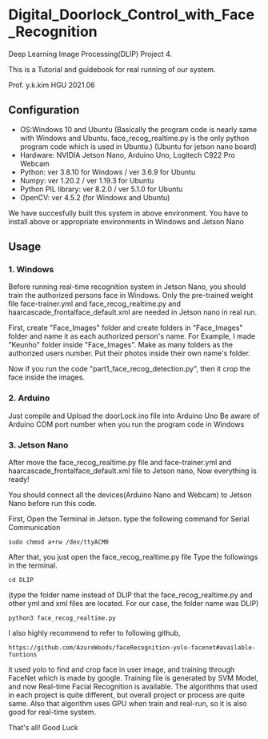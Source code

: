 # Digital_Doorlock_Control_with_Face_Recognition
Deep Learning Image Processing(DLIP) Project 4.

This is a Tutorial and guidebook for real running of our system.

Prof. y.k.kim 
HGU
2021.06

## Configuration
+ OS:Windows 10 and Ubuntu 
(Basically the program code is nearly same with Windows and Ubuntu. face_recog_realtime.py is the only python program code which is used in Ubuntu.)
(Ubuntu for jetson nano board)
+ Hardware: NVIDIA Jetson Nano, Arduino Uno, Logitech C922 Pro Webcam
+ Python: ver 3.8.10 for Windows / ver 3.6.9 for Ubuntu
+ Numpy: ver 1.20.2 / ver 1.19.3 for Ubuntu
+ Python PIL library: ver 8.2.0 / ver 5.1.0 for Ubuntu
+ OpenCV: ver 4.5.2 (for Windows and Ubuntu)

We have succesfully built this system in above environment. You have to install above or appropriate environments in Windows and Jetson Nano

## Usage

### 1. Windows
Before running real-time recognition system in Jetson Nano, you should train the authorized persons face in Windows.
Only the pre-trained weight file face-trainer.yml and face_recog_realtime.py and haarcascade_frontalface_default.xml are needed in Jetson nano in real run.

First, create "Face_Images" folder and create folders in "Face_Images" folder and name it as each authorized person's name. 
For Example, I made "Keunho" folder inside "Face_Images". Make as many folders as the authorized users number.
Put their photos inside their own name's folder.  

Now if you run the code "part1_face_recog_detection.py", then it crop the face inside the images.


### 2. Arduino
Just compile and Upload the doorLock.ino file into Arduino Uno
Be aware of Arduino COM port number when you run the program code in Windows

### 3. Jetson Nano 
After move the face_recog_realtime.py file and face-trainer.yml and haarcascade_frontalface_default.xml file to Jetson nano,
Now everything is ready!

You should connect all the devices(Arduino Nano and Webcam) to Jetson Nano before run this code.

First, Open the Terminal in Jetson. type the following command for Serial Communication



    sudo chmod a+rw /dev/ttyACM0
    
    
    
After that, you just open the face_recog_realtime.py file
Type the followings in the terminal.



    cd DLIP
    
    
    
(type the folder name instead of DLIP that the face_recog_realtime.py and other yml and xml files are located. For our case, the folder name was DLIP)



    python3 face_recog_realtime.py 
    
I also highly recommend to refer to following github,



    https://github.com/AzureWoods/faceRecognition-yolo-facenet#available-funtions




it used yolo to find and crop face in user image, and training through FaceNet which is made by google.
Training file is generated by SVM Model, and now Real-time Facial Recognition is available.
The algorithms that used in each project is quite different, but overall project or process are quite same.
Also that algorithm uses GPU when train and real-run, so it is also good for real-time system.

    
That's all! 
Good Luck
